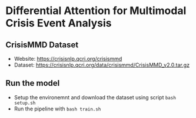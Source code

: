 # Differential Attention for Multimodal Crisis Event Analysis

## CrisisMMD Dataset
* Website: https://crisisnlp.qcri.org/crisismmd
* Dataset: https://crisisnlp.qcri.org/data/crisismmd/CrisisMMD_v2.0.tar.gz

## Run the model
* Setup the environemnt and download the dataset using script  `bash setup.sh`
* Run the pipeline with `bash train.sh`
